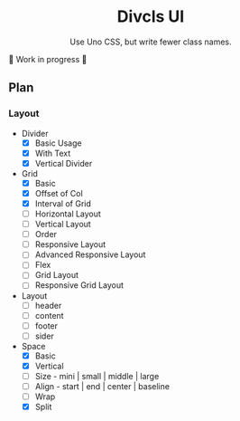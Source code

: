 <h1 align="center">Divcls UI</h1>

<p align="center">Use Uno CSS, but write fewer class names.</p>

🚧 Work in progress 🚧

## Plan

### Layout

- Divider
  - [x] Basic Usage
  - [x] With Text
  - [x] Vertical Divider

- Grid
  - [x] Basic
  - [x] Offset of Col
  - [x] Interval of Grid
  - [ ] Horizontal Layout
  - [ ] Vertical Layout
  - [ ] Order
  - [ ] Responsive Layout
  - [ ] Advanced Responsive Layout
  - [ ] Flex
  - [ ] Grid Layout
  - [ ] Responsive Grid Layout

- Layout
  - [ ] header
  - [ ] content
  - [ ] footer
  - [ ] sider

- Space
  - [x] Basic
  - [x] Vertical
  - [ ] Size - mini | small | middle | large
  - [ ] Align - start | end | center | baseline
  - [ ] Wrap
  - [x] Split
